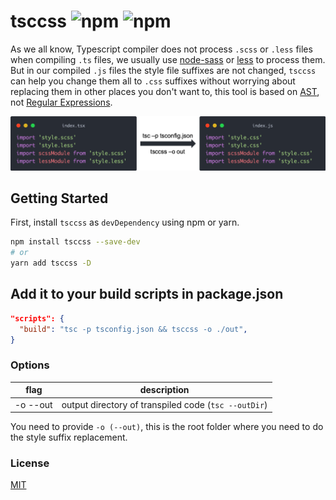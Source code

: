 # tsccss ![npm](https://img.shields.io/npm/v/tsccss?style=flat-square) ![npm](https://img.shields.io/npm/dy/tsccss?style=flat-square)

As we all know, Typescript compiler does not process `.scss` or `.less` files when compiling `.ts` files, we usually use [node-sass](https://github.com/sass/node-sass#command-line-interface) or [less](http://lesscss.org/usage/#command-line-usage) to process them. But in our compiled `.js` files the style file suffixes are not changed, `tsccss` can help you change them all to `.css` suffixes without worrying about replacing them in other places you don't want to, this tool is based on [AST](https://en.wikipedia.org/wiki/Abstract_syntax_tree), not [Regular Expressions](https://developer.mozilla.org/en-US/docs/Web/JavaScript/Guide/Regular_Expressions).

<div align=center><img src="/screenshot.png"/></div>

## Getting Started

First, install `tsccss` as `devDependency` using npm or yarn.

```sh
npm install tsccss --save-dev
# or
yarn add tsccss -D
```

## Add it to your build scripts in package.json

```json
"scripts": {
  "build": "tsc -p tsconfig.json && tsccss -o ./out",
}
```

### Options

| flag     | description                                          |
| -------- | ---------------------------------------------------- |
| -o --out | output directory of transpiled code (`tsc --outDir`) |

You need to provide `-o (--out)`, this is the root folder where you need to do the style suffix replacement.

### License

[MIT](/LICENSE)
